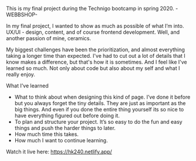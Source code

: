 This is my final project during the Technigo bootcamp in spring 2020.
-WEBBSHOP-

In my final project, I wanted to show as much as possible of what I’m into. UX/UI - design, content, and of course frontend development. Well, and another passion of mine, ceramics.

My biggest challenges have been the prioritization, and almost everything taking a longer time than expected. I've had to cut out a lot of details that I know makes a difference, but that's how it is sometimes. And I feel like I've learned so much. Not only about code but also about my self and what I really enjoy.

What I’ve learned
- What to think about when designing this kind of page. I’ve done it before but you always forget the tiny details. They are just as important as the big things. And even if you done the entire thing yourself its so nice to have everything figured out before doing it. 
- To plan and structure your project. It’s so easy to do the fun and easy things and push the harder things to later.
- How much time this takes.
- How much I want to continue learning.

Watch it live here: https://hk240.netlify.app/
